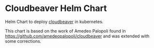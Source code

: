 # Cloudbeaver Helm Chart

Helm Chart to deploy [cloudbeaver](https://github.com/dbeaver/cloudbeaver) in kubernetes.

This chart is based on the work of Amedeo Palopoli found in https://github.com/amedeopalopoli/cloudbeaver and was extended with some corrections.
